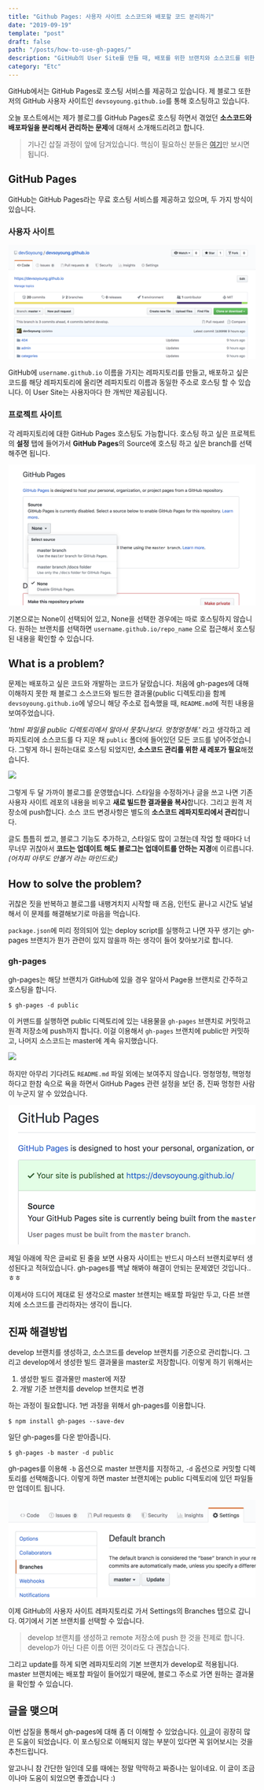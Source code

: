 ```yaml
---
title: "Github Pages: 사용자 사이트 소스코드와 배포할 코드 분리하기"
date: "2019-09-19"
template: "post"
draft: false
path: "/posts/how-to-use-gh-pages/"
description: "GitHub의 User Site를 만들 때, 배포를 위한 브랜치와 소스코드를 위한 브랜치 구분 방법을 정리한 글입니다."
category: "Etc"
---
```


GitHub에서는 GitHub Pages로 호스팅 서비스를 제공하고 있습니다. 제 블로그 또한 저의 GitHub 사용자 사이트인 `devsoyoung.github.io`를 통해 호스팅하고 있습니다. 

오늘 포스트에서는 제가 블로그를 GitHub Pages로 호스팅 하면서 겪었던 **소스코드와 배포파일을 분리해서 관리하는 문제**에 대해서 소개해드리려고 합니다.

> 기나긴 삽질 과정이 앞에 담겨있습니다. 핵심이 필요하신 분들은 [여기](#진짜-해결방법)만 보시면 됩니다.

## GitHub Pages
GitHub는 GitHub Pages라는 무료 호스팅 서비스를 제공하고 있으며, 두 가지 방식이 있습니다.

### 사용자 사이트

![user site github](../../image/2019/2019-09-19-gh-pages/github_user_site.jpeg)

GitHub에 `username.github.io` 이름을 가지는 레파지토리를 만들고, 배포하고 싶은 코드를 해당 레파지토리에 올리면 레파지토리 이름과 동일한 주소로 호스팅 할 수 있습니다. 이 User Site는 사용자마다 한 개씩만 제공됩니다.

### 프로젝트 사이트
각 레파지토리에 대한 GitHub Pages 호스팅도 가능합니다. 호스팅 하고 싶은 프로젝트의 **설정** 탭에 들어가서 **GitHub Pages**의 Source에 호스팅 하고 싶은 branch를 선택해주면 됩니다. 

![directory pages](../../image/2019/2019-09-19-gh-pages/directory_pages.jpeg)

기본으로는 None이 선택되어 있고, None을 선택한 경우에는 따로 호스팅하지 않습니다. 원하는 브랜치를 선택하면 `username.github.io/repo_name` 으로 접근해서 호스팅 된 내용을 확인할 수 있습니다.

## What is a problem?
문제는 배포하고 싶은 코드와 개발하는 코드가 달랐습니다. 처음에 gh-pages에 대해 이해하지 못한 채 블로그 소스코드와 빌드한 결과물(public 디렉토리)을 함께 `devsoyoung.github.io`에 넣으니 해당 주소로 접속했을 때, `README.md`에 적힌 내용을 보여주었습니다.

*'html 파일을 public 디렉토리에서 알아서 못찾나보다. 멍청멍청해.'* 라고 생각하고 레파지토리에 소스코드를 다 지운 채 `public` 폴더에 들어있던 모든 코드를 넣어주었습니다. 그렇게 하니 원하는대로 호스팅 되었지만, **소스코드 관리를 위한 새 레포가 필요**해졌습니다.

<img style="width: 350px; margin: auto;" src="http://img.etoday.co.kr/pto_db/2017/12/600/20171207101020_1161387_600_462.jpg" />

그렇게 두 달 가까이 블로그를 운영했습니다. 스타일을 수정하거나 글을 쓰고 나면 기존 사용자 사이트 레포의 내용을 비우고 **새로 빌드한 결과물을 복사**합니다. 그리고 원격 저장소에 push합니다. 소스 코드 변경사항은 별도의 **소스코드 레파지토리에서 관리**합니다.

글도 틈틈히 썼고, 블로그 기능도 추가하고, 스타일도 많이 고쳤는데 작업 할 때마다 너무너무 귀찮아서 **코드는 업데이트 해도 블로그는 업데이트를 안하는 지경**에 이르릅니다. *(어차피 아무도 안볼거 라는 마인드로;)*

## How to solve the problem?
귀찮은 짓을 반복하고 블로그를 내팽겨치지 시작할 때 즈음, 인턴도 끝나고 시간도 널널해서 이 문제를 해결해보기로 마음을 먹습니다. 

`package.json`에 미리 정의되어 있는 deploy script를 실행하고 나면 자꾸 생기는 gh-pages 브랜치가 뭔가 관련이 있지 않을까 하는 생각이 들어 찾아보기로 합니다. 

### gh-pages
gh-pages는 해당 브랜치가 GitHub에 있을 경우 알아서 Page용 브랜치로 간주하고 호스팅을 합니다.

```
$ gh-pages -d public
```

이 커맨드를 실행하면 public 디렉토리에 있는 내용물을 `gh-pages` 브랜치로 커밋하고 원격 저장소에 push까지 합니다. 이걸 이용해서 `gh-pages` 브랜치에 public만 커밋하고, 나머지 소스코드는 master에 계속 유지했습니다.

<img style="width: 350px; margin: auto;" src="http://jjal.today/data/file/gallery/athumb-30825364_93Z7ARjK_7eb22899602ebe1214a045e6d2288923329f34a0.png" />

하지만 아무리 기다려도 `README.md` 파일 외에는 보여주지 않습니다. 멍청멍청, 핵멍청하다고 한참 속으로 욕을 하면서 GitHub Pages 관련 설정을 보던 중, 진짜 멍청한 사람이 누군지 알 수 있었습니다. 

![master branch](../../image/2019/2019-09-19-gh-pages/should_master_branch.jpeg)

제일 아래에 작은 글씨로 된 줄을 보면 사용자 사이트는 반드시 마스터 브랜치로부터 생성된다고 적혀있습니다. gh-pages를 백날 해봐야 해결이 안되는 문제였던 것입니다..ㅎㅎ

이제서야 드디어 제대로 된 생각으로 master 브랜치는 배포할 파일만 두고, 다른 브랜치에 소스코드를 관리하자는 생각이 듭니다.

## 진짜 해결방법

develop 브랜치를 생성하고, 소스코드를 develop 브랜치를 기준으로 관리합니다. 그리고 develop에서 생성한 빌드 결과물을 master로 저장합니다. 이렇게 하기 위해서는

1. 생성한 빌드 결과물만 master에 저장
2. 개발 기준 브랜치를 develop 브랜치로 변경

하는 과정이 필요합니다. 1번 과정을 위해서 gh-pages를 이용합니다.

```
$ npm install gh-pages --save-dev
```

일단 gh-pages를 다운 받아줍니다.

```
$ gh-pages -b master -d public
```
gh-pages를 이용해 `-b` 옵션으로 master 브랜치를 지정하고, `-d` 옵션으로 커밋할 디렉토리를 선택해줍니다. 이렇게 하면 master 브랜치에는 public 디렉토리에 있던 파일들만 업데이트 됩니다.

![default branch](../../image/2019/2019-09-19-gh-pages/default_branch.jpeg)

이제 GitHub의 사용자 사이트 레파지토리로 가서 Settings의 Branches 탭으로 갑니다. 여기에서 기본 브랜치를 선택할 수 있습니다.

> develop 브랜치를 생성하고 remote 저장소에 push 한 것을 전제로 합니다. develop가 아닌 다른 이름 어떤 것이라도 다 괜찮습니다.

그리고 update를 하게 되면 레파지토리의 기본 브랜치가 develop로 적용됩니다. master 브랜치에는 배포할 파일이 들어있기 때문에, 블로그 주소로 가면 원하는 결과물을 확인할 수 있습니다.

## 글을 맺으며
이번 삽질을 통해서 gh-pages에 대해 좀 더 이해할 수 있었습니다. [이 글](https://medium.com/swlh/deploying-react-apps-to-github-pages-on-master-branch-creating-a-user-site-bc96c2a37dc8)이 굉장히 많은 도움이 되었습니다. 이 포스팅으로 이해되지 않는 부분이 있다면 꼭 읽어보시는 것을 추천드립니다. 

알고나니 참 간단한 일인데 모를 때에는 정말 막막하고 짜증나는 일이네요. 이 글이 조금이나마 도움이 되었으면 좋겠습니다 :)
